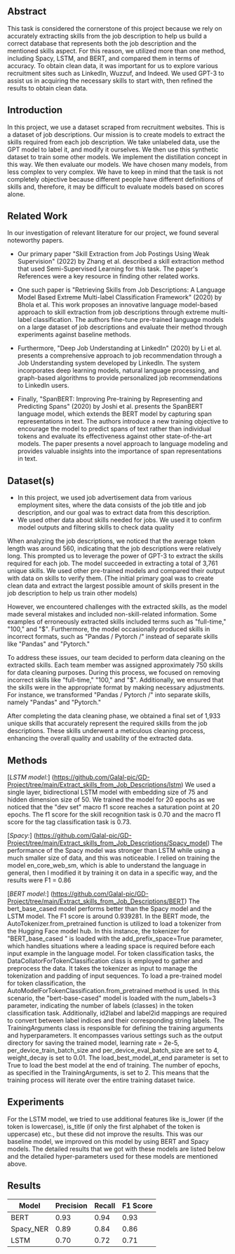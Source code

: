 ##  Abstract
This task is considered the cornerstone of this project because we rely on accurately extracting skills from the job description to help us build a correct database that represents both the job description and the mentioned skills aspect. For this reason, we utilized more than one method, including Spacy, LSTM, and BERT, and compared them in terms of accuracy. To obtain clean data, it was important for us to explore various recruitment sites such as LinkedIn, Wuzzuf, and Indeed. We used GPT-3 to assist us in acquiring the necessary skills to start with, then refined the results to obtain clean data.

##  Introduction
In this project, we use a dataset scraped from recruitment websites. This is a dataset of job descriptions. Our mission is to create models to extract the skills required from each job description. We take unlabeled data, use the GPT model to label it, and modify it ourselves. We then use this synthetic dataset to train some other models. We implement the distillation concept in this way. We then evaluate our models. We have chosen many models, from less complex to very complex. We have to keep in mind that the task is not completely objective because different people have different definitions of skills and, therefore, it may be difficult to evaluate models based on scores alone.

##  Related Work

In our investigation of relevant literature for our project, we found several noteworthy papers.

- Our primary paper "Skill Extraction from Job Postings Using Weak Supervision" (2022) by Zhang et al. described a skill extraction method that used Semi-Supervised Learning for this task. The paper's References were a key resource in finding other related works.

- One such paper is "Retrieving Skills from Job Descriptions: A Language Model Based Extreme Multi-label Classification Framework" (2020) by Bhola et al. This work proposes an innovative language model-based approach to skill extraction from job descriptions through extreme multi-label classification. The authors fine-tune pre-trained language models on a large dataset of job descriptions and evaluate their method through experiments against baseline methods.



- Furthermore, "Deep Job Understanding at LinkedIn" (2020) by Li et al. presents a comprehensive approach to job recommendation through a Job Understanding system developed by LinkedIn. The system incorporates deep learning models, natural language processing, and graph-based algorithms to provide personalized job recommendations to LinkedIn users.

- Finally, "SpanBERT: Improving Pre-training by Representing and Predicting Spans" (2020) by Joshi et al. presents the SpanBERT language model, which extends the BERT model by capturing span representations in text. The authors introduce a new training objective to encourage the model to predict spans of text rather than individual tokens and evaluate its effectiveness against other state-of-the-art models. The paper presents a novel approach to language modeling and provides valuable insights into the importance of span representations in text.

##  Dataset(s)
* In this project, we used job advertisement data from various employment sites, where the data consists of the job title and job description, and our goal was to extract data from this description.
* We used other data about skills needed for jobs. We used it to confirm model outputs and filtering skills to check data quality

When analyzing the job descriptions, we noticed that the average token length was around 560, indicating that the job descriptions were relatively long. This prompted us to leverage the power of GPT-3 to extract the skills required for each job. The model succeeded in extracting a total of 3,761 unique skills. We used other pre-trained models and compared their output with data on skills to verify them. (The initial primary goal was to create clean data and extract the largest possible amount of skills present in the job description to help us train other models)

However, we encountered challenges with the extracted skills, as the model made several mistakes and included non-skill-related information. Some examples of erroneously extracted skills included terms such as "full-time," "100," and "$". Furthermore, the model occasionally produced skills in incorrect formats, such as "Pandas / Pytorch /" instead of separate skills like "Pandas" and "Pytorch."

To address these issues, our team decided to perform data cleaning on the extracted skills. Each team member was assigned approximately 750 skills for data cleaning purposes. During this process, we focused on removing incorrect skills like "full-time," "100," and "$". Additionally, we ensured that the skills were in the appropriate format by making necessary adjustments. For instance, we transformed "Pandas / Pytorch /" into separate skills, namely "Pandas" and "Pytorch."

After completing the data cleaning phase, we obtained a final set of 1,933 unique skills that accurately represent the required skills from the job descriptions. These skills underwent a meticulous cleaning process, enhancing the overall quality and usability of the extracted data.

##  Methods
[*LSTM model:*] (https://github.com/Galal-pic/GD-Project/tree/main/Extract_skills_from_Job_Descriptions/lstm)
We used a single layer, bidirectional LSTM model with embedding size of 75 and hidden dimension size of 50. We trained the model for 20 epochs as we noticed that the "dev set" macro f1 score reaches a saturation point at 20 epochs. The f1 score for the skill recognition task is 0.70 and the macro f1 score for the tag classification task is 0.73.

[*Spacy:*] (https://github.com/Galal-pic/GD-Project/tree/main/Extract_skills_from_Job_Descriptions/Spacy_model)
The performance of the Spacy model was stronger than LSTM while using a much smaller size of data, and this was noticeable. I relied on training the model en_core_web_sm, which is able to understand the language in general, then I modified it by training it on data in a specific way, and the results were F1 = 0.86

[*BERT model:*] (https://github.com/Galal-pic/GD-Project/tree/main/Extract_skills_from_Job_Descriptions/BERT)
The bert_base_cased model performs better than the Spacy model and the LSTM model. The F1 score is around 0.939281. In the BERT mode, the AutoTokenizer.from\_pretrained function is utilized to load a tokenizer from the Hugging Face model hub. In this instance, the tokenizer for "BERT_base_cased " is loaded with the add\_prefix\_space=True parameter, which handles situations where a leading space is required before each input example in the language model. For token classification tasks, the DataCollatorForTokenClassification class is employed to gather and preprocess the data. It takes the tokenizer as input to manage the tokenization and padding of input sequences. To load a pre-trained model for token classification, the AutoModelForTokenClassification.from\_pretrained method is used. In this scenario, the "bert-base-cased" model is loaded with the num\_labels=3 parameter, indicating the number of labels (classes) in the token classification task. Additionally, id2label and label2id mappings are required to convert between label indices and their corresponding string labels. The TrainingArguments class is responsible for defining the training arguments and hyperparameters. It encompasses various settings such as the output directory for saving the trained model, learning rate = 2e-5, per\_device\_train\_batch\_size and per\_device\_eval\_batch\_size are set to 4, weight\_decay is set to 0.01. The load\_best\_model\_at\_end parameter is set to True to load the best model at the end of training. The number of epochs, as specified in the TrainingArguments, is set to 2. This means that the training process will iterate over the entire training dataset twice.

## Experiments
For the LSTM model, we tried to use additional features like is_lower (if the token is lowercase), is_title (if only the first alphabet of the token is uppercase) etc., but these did not improve the results. This was our baseline model, we improved on this model by using BERT and Spacy models. The detailed results that we got with these models are listed below and the detailed hyper-parameters used for these models are mentioned above.


## Results
| **Model** | **Precision** | **Recall** | **F1 Score** |
| --- | --- | --- | --- |
| BERT | 0.93 | 0.94 | 0.93|
| Spacy_NER | 0.89 | 0.84 | 0.86  |
| LSTM | 0.70 | 0.72 | 0.71 |
